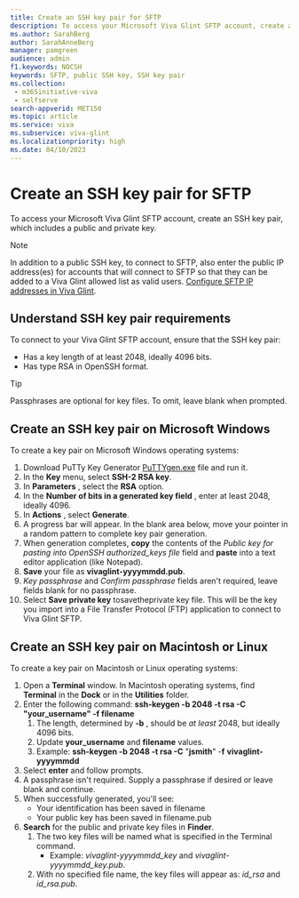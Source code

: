 ```yaml
---
title: Create an SSH key pair for SFTP
description: To access your Microsoft Viva Glint SFTP account, create an SSH key pair, which includes a public and private key.  
ms.author: SarahBerg
author: SarahAnneBerg
manager: pamgreen
audience: admin
f1.keywords: NOCSH
keywords: SFTP, public SSH key, SSH key pair
ms.collection: 
 - m365initiative-viva
 - selfserve
search-appverid: MET150
ms.topic: article
ms.service: viva
ms.subservice: viva-glint
ms.localizationpriority: high
ms.date: 04/10/2023
---
```


# Create an SSH key pair for SFTP

To access your Microsoft Viva Glint SFTP account, create an SSH key pair, which includes a public and private key.

> [!NOTE]
> In addition to a public SSH key, to connect to SFTP, also enter the public IP address(es) for accounts that will connect to SFTP so that they can be added to a Viva Glint allowed list as valid users. [Configure SFTP IP addresses in Viva Glint](https://go.microsoft.com/fwlink/?linkid=2238339).

## Understand SSH key pair requirements

To connect to your Viva Glint SFTP account, ensure that the SSH key pair:

- Has a key length of at least 2048, ideally 4096 bits.
- Has type RSA in OpenSSH format.

> [!TIP]
> Passphrases are optional for key files. To omit, leave blank when prompted.

## Create an SSH key pair on Microsoft Windows

To create a key pair on Microsoft Windows operating systems:

1. Download PuTTy Key Generator [PuTTYgen.exe](http://www.chiark.greenend.org.uk/~sgtatham/putty/download.html) file and run it.
2. In the **Key** menu, select **SSH-2 RSA key**.
3. In **Parameters** , select the **RSA** option.
4. In the **Number of bits in a generated key field** , enter at least 2048, ideally 4096.
5. In **Actions** , select **Generate**.
6. A progress bar will appear. In the blank area below, move your pointer in a random pattern to complete key pair generation.
7. When generation completes, **copy** the contents of the _Public key for pasting into OpenSSH authorized\_keys file_ field and **paste** into a text editor application (like Notepad).
8. **Save** your file as **vivaglint-yyyymmdd.pub**.
9. _Key passphrase_ and _Confirm passphrase_ fields aren't required, leave fields blank for no passphrase.
10. Select **Save private key** tosavetheprivate key file. This will be the key you import into a File Transfer Protocol (FTP) application to connect to Viva Glint SFTP.

## Create an SSH key pair on Macintosh or Linux

To create a key pair on Macintosh or Linux operating systems:

1. Open a **Terminal** window. In Macintosh operating systems, find **Terminal** in the **Dock** or in the **Utilities** folder.
2. Enter the following command: **ssh-keygen -b 2048 -t rsa -C "your\_username" -f filename**
   1. The length, determined by **-b** , should be _at least_ 2048, but ideally 4096 bits.
   2. Update **your\_username** and **filename** values.
   3. Example: **ssh-keygen -b 2048 -t rsa -C** "**jsmith**" -**f**  **vivaglint-yyyymmdd**
3. Select **enter** and follow prompts.
4. A passphrase isn't required. Supply a passphrase if desired or leave blank and continue.
5. When successfully generated, you'll see:
   - Your identification has been saved in filename
   - Your public key has been saved in filename.pub
6. **Search** for the public and private key files in **Finder**.
   1. The two key files will be named what is specified in the Terminal command.
      - Example: _vivaglint-yyyymmdd\_key_ and _vivaglint-yyyymmdd\_key.pub_.
   2. With no specified file name, the key files will appear as: _id\_rsa_ and _id\_rsa.pub_.
